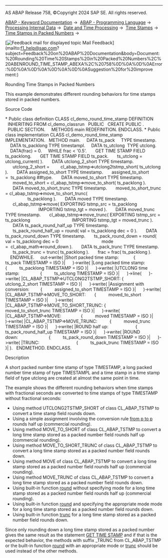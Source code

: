   

* * *

AS ABAP Release 758, ©Copyright 2024 SAP SE. All rights reserved.

[ABAP - Keyword Documentation](https://help.sap.com/doc/abapdocu_latest_index_htm/latest/en-US/abenabap.htm) →  [ABAP - Programming Language](https://help.sap.com/doc/abapdocu_latest_index_htm/latest/en-US/abenabap_reference.htm) →  [Processing Internal Data](https://help.sap.com/doc/abapdocu_latest_index_htm/latest/en-US/abenabap_data_working.htm) →  [Date and Time Processing](https://help.sap.com/doc/abapdocu_latest_index_htm/latest/en-US/abendate_time_processing.htm) →  [Time Stamps](https://help.sap.com/doc/abapdocu_latest_index_htm/latest/en-US/abentime_stamps.htm) →  [Time Stamps in Packed Numbers](https://help.sap.com/doc/abapdocu_latest_index_htm/latest/en-US/abentime_stamps_packed.htm) → 

 [![](Mail.gif?object=Mail.gif "Feedback mail for displayed topic") Mail Feedback](mailto:f1_help@sap.com?subject=Feedback%20on%20ABAP%20Documentation&body=Document:%20Rounding%20Time%20Stamps%20in%20Packed%20Numbers%2C%20ABENROUND_TIME_STAMP_ABEXA%2C%20758%0D%0A%0D%0AError:%0D%0A%0D%0A%0D%0A%0D%0ASuggestion%20for%20improve
ment:)

Rounding Time Stamps in Packed Numbers

This example demonstrates different rounding behaviors for time stamps stored in packed numbers.

Source Code   

\* Public class definition
CLASS cl\_demo\_round\_time\_stamp DEFINITION
  INHERITING FROM cl\_demo\_classrun
  PUBLIC
  CREATE PUBLIC .
  PUBLIC SECTION.
    METHODS main REDEFINITION.
ENDCLASS.
\* Public class implementation
CLASS cl\_demo\_round\_time\_stamp IMPLEMENTATION.
  METHOD main.
    DATA ts\_pack     TYPE timestamp.
    DATA ts\_packlong TYPE timestampl.
    DATA ts\_utclong  TYPE utclong.
    DATA(frac) = 0.
    WHILE frac < '0.5'.
      GET TIME STAMP FIELD ts\_packlong.
      GET TIME STAMP FIELD ts\_pack.
      ts\_utclong = utclong\_current( ).
      DATA utclong\_2\_short TYPE timestamp.
      utclong\_2\_short =
        cl\_abap\_tstmp=>utclong2tstmp\_short( ts\_utclong ).
      DATA assigned\_to\_short TYPE timestamp.
      assigned\_to\_short =  ts\_packlong ##type.
      DATA moved\_to\_short TYPE timestamp.
      moved\_to\_short = cl\_abap\_tstmp=>move\_to\_short( ts\_packlong ).
      DATA moved\_to\_short\_trunc TYPE timestamp.
      moved\_to\_short\_trunc = cl\_abap\_tstmp=>move\_to\_short\_trunc(
                                                      ts\_packlong ).
      DATA moved TYPE timestamp.
      cl\_abap\_tstmp=>move( EXPORTING tstmp\_src = ts\_packlong
                           IMPORTING tstmp\_tgt = moved ).
      DATA moved\_trunc TYPE timestamp.
      cl\_abap\_tstmp=>move\_trunc( EXPORTING tstmp\_src = ts\_packlong
                                 IMPORTING tstmp\_tgt = moved\_trunc ).
      DATA ts\_pack\_round\_half\_up TYPE timestamp.
      ts\_pack\_round\_half\_up = round( val = ts\_packlong dec = 0 ).
      DATA ts\_pack\_round\_down TYPE timestamp.
      ts\_pack\_round\_down = round( val = ts\_packlong dec = 0
                                  mode =  cl\_abap\_math=>round\_down ).
      DATA ts\_pack\_trunc TYPE timestamp.
      ts\_pack\_trunc = trunc( ts\_packlong ).
      frac = frac( ts\_packlong ).
    ENDWHILE.
    out->write( |Short packed time stamp:            {
         ts\_pack TIMESTAMP = ISO }|
     )->write( |Long packed time stamp:             {
         ts\_packlong TIMESTAMP = ISO }|
     )->write( |UTCLONG time stamp:                 {
         ts\_utclong TIMESTAMP = ISO }|
     )->line(
     )->write( |CL\_ABAP\_TSTMP=>UTCLONG2TSTMP\_SHORT: {
         utclong\_2\_short TIMESTAMP = ISO }|
     )->write( |Assignment with conversion:         {
         assigned\_to\_short TIMESTAMP = ISO }|
     )->write( |CL\_ABAP\_TSTMP=>MOVE\_TO\_SHORT:       {
         moved\_to\_short TIMESTAMP = ISO }|
     )->write( |CL\_ABAP\_TSTMP=>MOVE\_TO\_SHORT\_TRUNC: {
         moved\_to\_short\_trunc TIMESTAMP = ISO }|
     )->write( |CL\_ABAP\_TSTMP=>MOVE:                {
         moved TIMESTAMP = ISO }|
     )->write( |CL\_ABAP\_TSTMP=>MOVE\_TRUNC:          {
         moved\_trunc TIMESTAMP = ISO }|
     )->write( |ROUND half up:                      {
         ts\_pack\_round\_half\_up TIMESTAMP = ISO }|
     )->write( |ROUND down:                         {
         ts\_pack\_round\_down TIMESTAMP = ISO }|
     )->write( |TRUNC:                              {
         ts\_pack\_trunc TIMESTAMP = ISO }| ).
  ENDMETHOD.
ENDCLASS.

Description   

A short packed number time stamp of type TIMESTAMP, a long packed number time stamp of type TIMESTAMPL and a time stamp in a time stamp field of type utclong are created at almost the same point in time.

The example shows the different rounding behaviors when time stamps with fractional seconds are converted to time stamps of type TIMESTAMP without fractional seconds:

-   Using method UTCLONG2TSTMP\_SHORT of class CL\_ABAP\_TSTMP to convert a time stamp field rounds down.
-   Using a simple assignment involving the conversion rule [from p to p](abenconversion_type_p.htm#@@ITOC@@ABENCONVERSION_TYPE_P_1) rounds half up (commercial rounding).
-   Using method MOVE\_TO\_SHORT of class CL\_ABAP\_TSTMP to convert a long time stamp stored as a packed number field rounds half up (commercial rounding).
-   Using method MOVE\_TO\_SHORT\_TRUNC of class CL\_ABAP\_TSTMP to convert a long time stamp stored as a packed number field rounds down.
-   Using method MOVE of class CL\_ABAP\_TSTMP to convert a long time stamp stored as a packed number field rounds half up (commercial rounding).
-   Using method MOVE\_TRUNC of class CL\_ABAP\_TSTMP to convert a long time stamp stored as a packed number field rounds down.
-   Using built-in function [round](https://help.sap.com/doc/abapdocu_latest_index_htm/latest/en-US/abendec_floating_point_functions.htm) without specifying mode for a long time stamp stored as a packed number field rounds half up (commercial rounding).
-   Using built-in function [round](https://help.sap.com/doc/abapdocu_latest_index_htm/latest/en-US/abendec_floating_point_functions.htm) and specifying the appropriate mode mode for a long time stamp stored as a packed number field rounds down.
-   Using built-in function [trunc](https://help.sap.com/doc/abapdocu_latest_index_htm/latest/en-US/abennumerical_functions.htm) for a long time stamp stored as a packed number field rounds down.

Since only rounding down a long time stamp stored as a packed number gives the same result as the statement [GET TIME STAMP](https://help.sap.com/doc/abapdocu_latest_index_htm/latest/en-US/abapget_time-stamp.htm) and if that is the expected behavior, the methods with suffix \_TRUNC from CL\_ABAP\_TSTMP or the built-in function [round](https://help.sap.com/doc/abapdocu_latest_index_htm/latest/en-US/abendec_floating_point_functions.htm) with an appropriate mode or [trunc](https://help.sap.com/doc/abapdocu_latest_index_htm/latest/en-US/abennumerical_functions.htm) should be used instead of the other methods.